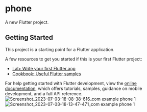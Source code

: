 # phone

A new Flutter project.

## Getting Started

This project is a starting point for a Flutter application.

A few resources to get you started if this is your first Flutter project:

- [Lab: Write your first Flutter app](https://docs.flutter.dev/get-started/codelab)
- [Cookbook: Useful Flutter samples](https://docs.flutter.dev/cookbook)

For help getting started with Flutter development, view the
[online documentation](https://docs.flutter.dev/), which offers tutorials,
samples, guidance on mobile development, and a full API reference.
![Screenshot_2023-07-03-18-08-38-616_com example phone 1](https://github.com/vaibhavaiscoder/phone/assets/93149685/3a1a0a3c-7939-46e4-8248-bcf4e077479a)
![Screenshot_2023-07-03-18-13-47-471_com example phone 1](https://github.com/vaibhavaiscoder/phone/assets/93149685/6e9b8acd-0c84-44b4-9ad5-760a396fd007)
